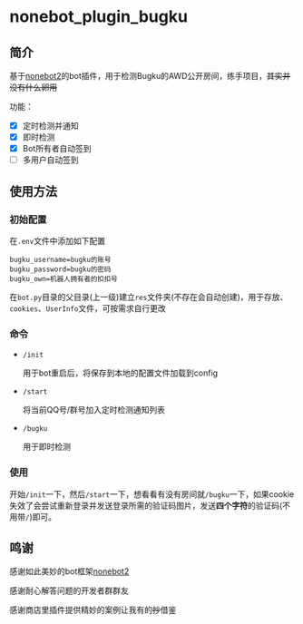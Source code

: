 # nonebot_plugin_bugku

## 简介

基于[nonebot2](https://github.com/nonebot/nonebot2)的bot插件，用于检测Bugku的AWD公开房间，练手项目，~~其实并没有什么卵用~~

功能：

- [x] 定时检测并通知
- [x] 即时检测
- [x] Bot所有者自动签到
- [ ] 多用户自动签到

## 使用方法

### 初始配置

在`.env`文件中添加如下配置

```
bugku_username=bugku的账号
bugku_password=bugku的密码
bugku_own=机器人拥有者的扣扣号
```

在`bot.py`目录的父目录(上一级)建立`res`文件夹(不存在会自动创建)，用于存放、`cookies`、`UserInfo`文件，可按需求自行更改

### 命令

- `/init `

  用于bot重启后，将保存到本地的配置文件加载到config

- `/start`

  将当前QQ号/群号加入定时检测通知列表

- `/bugku`

  用于即时检测

### 使用

开始`/init`一下，然后`/start`一下，想看看有没有房间就`/bugku`一下，如果cookie失效了会尝试重新登录并发送登录所需的验证码图片，发送**四个字符**的验证码(不用带`/`)即可。

## 鸣谢

感谢如此美妙的bot框架[nonebot2](https://github.com/nonebot/nonebot2)

感谢耐心解答问题的开发者群群友

感谢商店里插件提供精妙的案例让我有的~~抄~~借鉴

